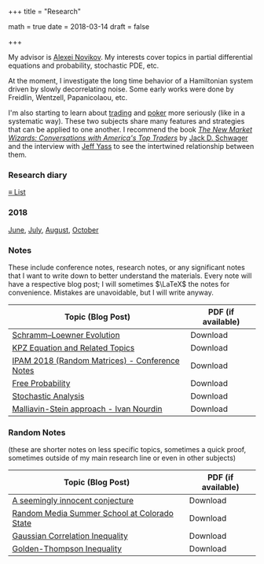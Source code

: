 +++
title = "Research"

math = true
date = 2018-03-14
draft = false

+++

My advisor is [Alexei Novikov](https://www.math.psu.edu/~anovikov/). My interests cover topics in partial differential equations and probability, stochastic PDE, etc.

At the moment, I investigate the long time behavior of a Hamiltonian system driven by slowly decorrelating noise. Some early works were done by Freidlin, Wentzell, Papanicolaou, etc.  

I'm also starting to learn about [trading](https://www.investopedia.com/trading-4427765) and [poker](https://en.wikipedia.org/wiki/Poker) more seriously (like in a systematic way). These two subjects share many features and strategies that can be applied to one another. I recommend the book [_The New Market Wizards: Conversations with America's Top Traders_](https://en.wikipedia.org/wiki/The_New_Market_Wizards) by [Jack D. Schwager](https://en.wikipedia.org/wiki/Jack_D._Schwager) and the interview with [Jeff Yass](https://en.wikipedia.org/wiki/Jeff_Yass) to see the intertwined relationship between them.  

### Research diary

<div class="accordion">
<div class="accordion-section">
<a class="accordion-section-title" href="#researchdiary">&#8801; List</a>
<div id="researchdiary" class="accordion-section-content">
<h3>2018</h3>
<div><a href="/post/research_diary_201806">June</a>, <a href="/post/research_diary_201807">July</a>, <a href="/post/research_diary_201808">August</a>, <a href="/post/research_diary_201810">October</a><br /></div>

</div><!--end .accordion-section-content-->
</div><!--end .accordion-section-->
</div><!--end .accordion-->

### Notes

These include conference notes, research notes, or any significant notes that I want to write down to better understand the materials. Every note will have a respective blog post; I will sometimes $\LaTeX$ the notes for convenience. Mistakes are unavoidable, but I will write anyway.

**Topic (Blog Post)** | **PDF (if available)**
--- | ---
[Schramm–Loewner Evolution](/post/schramm_loewner) | Download
[KPZ Equation and Related Topics](/post/kpz_world) | Download
[IPAM 2018 (Random Matrices) - Conference Notes](/post/ipam2018_rmt) | Download
[Free Probability ](/post/free_probability) | Download
[Stochastic Analysis](/post/stochastic_analysis) | Download
[Malliavin-Stein approach - Ivan Nourdin](https://sites.google.com/site/malliavinstein/home)   | Download


### Random Notes
(these are shorter notes on less specific topics, sometimes a quick proof, sometimes outside of my main research line or even in other subjects)  

**Topic (Blog Post)** | **PDF (if available)**
--- | ---
[A seemingly innocent conjecture](/post/innocent_conjecture) | Download
[Random Media Summer School at Colorado State](/post/random_media_csu) | Download  
[Gaussian Correlation Inequality](https://arxiv.org/pdf/1512.08776.pdf) | Download
[Golden-Thompson Inequality](/post/golden_thompson) | Download
